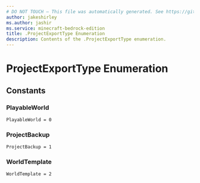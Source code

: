 ```yaml
---
# DO NOT TOUCH — This file was automatically generated. See https://github.com/mojang/minecraftapidocsgenerator to modify descriptions, examples, etc.
author: jakeshirley
ms.author: jashir
ms.service: minecraft-bedrock-edition
title: .ProjectExportType Enumeration
description: Contents of the .ProjectExportType enumeration.
---
```

# ProjectExportType Enumeration

## Constants
### **PlayableWorld**
`PlayableWorld = 0`
### **ProjectBackup**
`ProjectBackup = 1`
### **WorldTemplate**
`WorldTemplate = 2`

